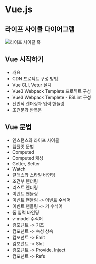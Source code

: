 # Vue.js

## 라이프 사이클 다이어그램
![라이프 사이클 훅](https://v3.ko.vuejs.org/images/lifecycle.svg)

## Vue 시작하기
  - 개요
  - CDN 프로젝트 구성 방법
  - Vue CLI, Vetur 설치
  - Vue3 Webpack Templete 프로젝트 구성
  - Vue3 Webpack Templete - ESLint 구성
  - 선언적 렌더링과 입력 핸들링
  - 조건문과 반복문

## Vue 문법
  - 인스턴스와 라이프 사이클
  - 템플릿 문법
  - Computed
  - Computed 캐싱
  - Getter, Setter
  - Watch
  - 클래스와 스타일 바인딩
  - 조건부 렌더링
  - 리스트 렌더링
  - 이벤트 핸들링
  - 이벤트 핸들링 -> 이벤트 수식어
  - 이벤트 핸들링 -> 키 수식어
  - 폼 입력 바인딩
  - v-model 수식어
  - 컴포넌트 -> 기초
  - 컴포넌트 -> 속성 상속
  - 컴포넌트 -> Emit
  - 컴포넌트 -> Slot
  - 컴포넌트 -> Provide, Inject
  - 컴포넌트 -> Refs
